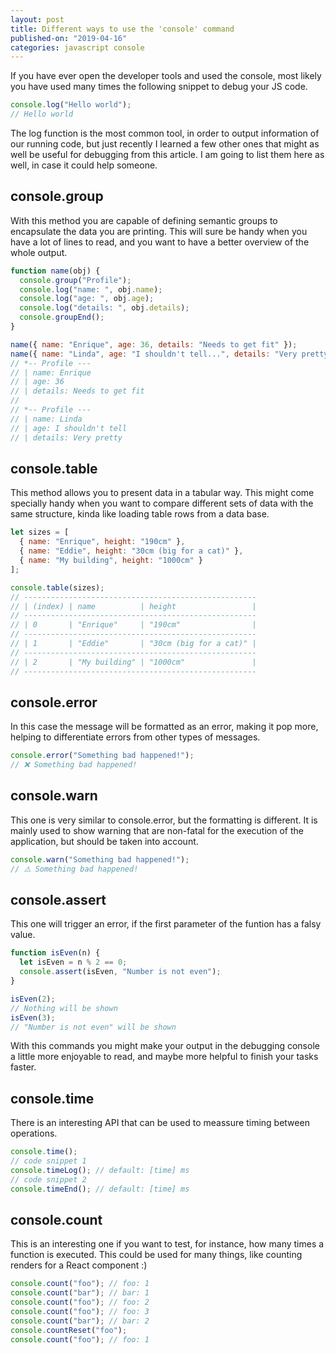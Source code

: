 ```yaml
---
layout: post
title: Different ways to use the 'console' command
published-on: "2019-04-16"
categories: javascript console
---
```


If you have ever open the developer tools and used the console, most likely you have used many times the following snippet to debug your JS code.

```javascript
console.log("Hello world");
// Hello world
```

The log function is the most common tool, in order to output information of our running code, but just recently I learned a few other ones that might as well be useful for debugging from this article. I am going to list them here as well, in case it could help someone.

## console.group

With this method you are capable of defining semantic groups to encapsulate the data you are printing. This will sure be handy when you have a lot of lines to read, and you want to have a better overview of the whole output.

```javascript
function name(obj) {
  console.group("Profile");
  console.log("name: ", obj.name);
  console.log("age: ", obj.age);
  console.log("details: ", obj.details);
  console.groupEnd();
}

name({ name: "Enrique", age: 36, details: "Needs to get fit" });
name({ name: "Linda", age: "I shouldn't tell...", details: "Very pretty" });
// *-- Profile ---
// | name: Enrique
// | age: 36
// | details: Needs to get fit
//
// *-- Profile ---
// | name: Linda
// | age: I shouldn't tell
// | details: Very pretty
```

## console.table

This method allows you to present data in a tabular way. This might come specially handy when you want to compare different sets of data with the same structure, kinda like loading table rows from a data base.

```javascript
let sizes = [
  { name: "Enrique", height: "190cm" },
  { name: "Eddie", height: "30cm (big for a cat)" },
  { name: "My building", height: "1000cm" }
];

console.table(sizes);
// ----------------------------------------------------
// | (index) | name          | height                 |
// ----------------------------------------------------
// | 0       | "Enrique"     | "190cm"                |
// ----------------------------------------------------
// | 1       | "Eddie"       | "30cm (big for a cat)" |
// ----------------------------------------------------
// | 2       | "My building" | "1000cm"               |
// ----------------------------------------------------
```

## console.error

In this case the message will be formatted as an error, making it pop more, helping to differentiate errors from other types of messages.

```javascript
console.error("Something bad happened!");
// ❌ Something bad happened!
```

## console.warn

This one is very similar to console.error, but the formatting is different. It is mainly used to show warning that are non-fatal for the execution of the application, but should be taken into account.

```javascript
console.warn("Something bad happened!");
// ⚠️ Something bad happened!
```

## console.assert

This one will trigger an error, if the first parameter of the funtion has a falsy value.

```javascript
function isEven(n) {
  let isEven = n % 2 == 0;
  console.assert(isEven, "Number is not even");
}

isEven(2);
// Nothing will be shown
isEven(3);
// "Number is not even" will be shown
```

With this commands you might make your output in the debugging console a little more enjoyable to read, and maybe more helpful to finish your tasks faster.

## console.time

There is an interesting API that can be used to meassure timing between operations.

```javascript
console.time();
// code snippet 1
console.timeLog(); // default: [time] ms
// code snippet 2
console.timeEnd(); // default: [time] ms
```

## console.count

This is an interesting one if you want to test, for instance, how many times a function is executed. This could be used for many things, like counting renders for a React component :)

```javascript
console.count("foo"); // foo: 1
console.count("bar"); // bar: 1
console.count("foo"); // foo: 2
console.count("foo"); // foo: 3
console.count("bar"); // bar: 2
console.countReset("foo");
console.count("foo"); // foo: 1
```
